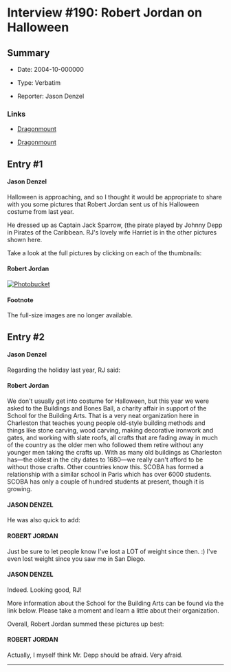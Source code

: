 # Interview #190: Robert Jordan on Halloween

## Summary

- Date: 2004-10-000000

- Type: Verbatim

- Reporter: Jason Denzel

### Links

- [Dragonmount](http://web.archive.org/web/20050211030040/www.dragonmount.com/News/)

- [Dragonmount](http://www.dragonmount.com/forums/blog/2/entry-9-robert-jordan-halloween-pictures/)


## Entry #1

#### Jason Denzel

Halloween is approaching, and so I thought it would be appropriate to share with you some pictures that Robert Jordan sent us of his Halloween costume from last year.

He dressed up as Captain Jack Sparrow, (the pirate played by Johnny Depp in Pirates of the Caribbean. RJ's lovely wife Harriet is in the other pictures shown here.

Take a look at the full pictures by clicking on each of the thumbnails:

#### Robert Jordan

[![Photobucket](http://i70.photobucket.com/albums/i111/Terez27/Screenshot2011-09-22at113619PM.png)](http://photobucket.com)

#### Footnote

The full-size images are no longer available.

## Entry #2

#### Jason Denzel

Regarding the holiday last year, RJ said:

#### Robert Jordan

We don't usually get into costume for Halloween, but this year we were asked to the Buildings and Bones Ball, a charity affair in support of the School for the Building Arts. That is a very neat organization here in Charleston that teaches young people old-style building methods and things like stone carving, wood carving, making decorative ironwork and gates, and working with slate roofs, all crafts that are fading away in much of the country as the older men who followed them retire without any younger men taking the crafts up. With as many old buildings as Charleston has—the oldest in the city dates to 1680—we really can't afford to be without those crafts. Other countries know this. SCOBA has formed a relationship with a similar school in Paris which has over 6000 students. SCOBA has only a couple of hundred students at present, though it is growing.

#### JASON DENZEL

He was also quick to add:

#### ROBERT JORDAN

Just be sure to let people know I've lost a LOT of weight since then. :) I've even lost weight since you saw me in San Diego.

#### JASON DENZEL

Indeed. Looking good, RJ!

More information about the School for the Building Arts can be found via the link below. Please take a moment and learn a little about their organization.

Overall, Robert Jordan summed these pictures up best:

#### ROBERT JORDAN

Actually, I myself think Mr. Depp should be afraid. Very afraid.


---

